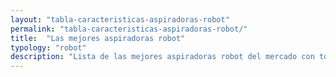 ```yaml
---
layout: "tabla-caracteristicas-aspiradoras-robot"
permalink: "tabla-caracteristicas-aspiradoras-robot/"
title:  "Las mejores aspiradoras robot"
typology: "robot"
description: "Lista de las mejores aspiradoras robot del mercado con todas sus características y las mejores ofertas. Comparativa de las aspiradoras Roomba, Neato,..."
---
```

